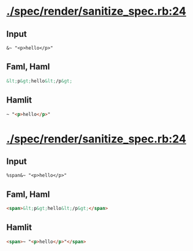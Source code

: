 # [./spec/render/sanitize_spec.rb:24](../../../spec/render/sanitize_spec.rb#L24)
## Input
```haml
&~ "<p>hello</p>"
```

## Faml, Haml
```html
&lt;p&gt;hello&lt;/p&gt;

```

## Hamlit
```html
~ "<p>hello</p>"

```

# [./spec/render/sanitize_spec.rb:24](../../../spec/render/sanitize_spec.rb#L24)
## Input
```haml
%span&~ "<p>hello</p>"
```

## Faml, Haml
```html
<span>&lt;p&gt;hello&lt;/p&gt;</span>

```

## Hamlit
```html
<span>~ "<p>hello</p>"</span>

```

